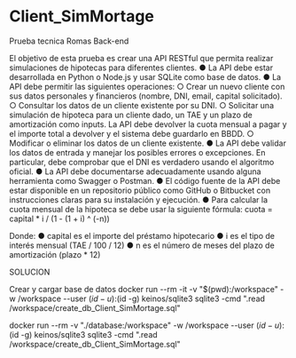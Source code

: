 # Client_SimMortage
Prueba tecnica Romas Back-end

El objetivo de esta prueba es crear una API RESTful que permita realizar
simulaciones de hipotecas para diferentes clientes.
● La API debe estar desarrollada en Python o Node.js y usar SQLite como base
  de datos.
● La API debe permitir las siguientes operaciones:
    ○ Crear un nuevo cliente con sus datos personales y financieros
      (nombre, DNI, email, capital solicitado).
    ○ Consultar los datos de un cliente existente por su DNI.
    ○ Solicitar una simulación de hipoteca para un cliente dado, un TAE y un
      plazo de amortización como inputs. La API debe devolver la cuota
      mensual a pagar y el importe total a devolver y el sistema debe
      guardarlo en BBDD.
    ○ Modificar o eliminar los datos de un cliente existente.
● La API debe validar los datos de entrada y manejar los posibles errores o
  excepciones. En particular, debe comprobar que el DNI es verdadero usando
  el algoritmo oficial.
● La API debe documentarse adecuadamente usando alguna herramienta como
  Swagger o Postman.
● El código fuente de la API debe estar disponible en un repositorio público
  como GitHub o Bitbucket con instrucciones claras para su instalación y
  ejecución.
● Para calcular la cuota mensual de la hipoteca se debe usar la siguiente
  fórmula:
    cuota = capital * i / (1 - (1 + i) ^ (-n))

Donde:
● capital es el importe del préstamo hipotecario
● i es el tipo de interés mensual (TAE / 100 / 12)
● n es el número de meses del plazo de amortización (plazo * 12)

SOLUCION

Crear y cargar base de datos
docker run --rm -it -v "$(pwd):/workspace" -w /workspace --user $(id -u):$(id -g) keinos/sqlite3 sqlite3 -cmd ".read /workspace/create_db_Client_SimMortage.sql"

docker run --rm -v "./database:/workspace" -w /workspace --user $(id -u):$(id -g) keinos/sqlite3 sqlite3 -cmd ".read 
/workspace/create_db_Client_SimMortage.sql"